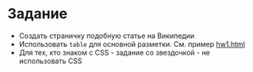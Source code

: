 # Задание
- Создать страничку подобную статье на Википедии
- Использовать `table` для основной разметки. См. пример [hw1.html](./hw1.html)
- Для тех, кто знаком с CSS - задание со звездочкой - не использовать CSS